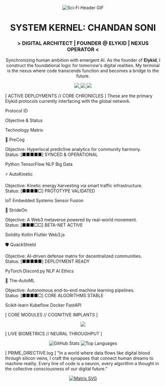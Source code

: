 <!--
TRANSMISSION LOG: 2025.09.01 // 12:36 IST
ORIGIN: Lucknow Nexus, Indo-Gangetic Technocracy
OPERATOR: Chandan Soni
STATUS: ONLINE
-->

<p align="center">
<img src="https://www.google.com/search?q=https://raw.githubusercontent.com/chandan989/chandan989/main/header.gif" alt="Sci-Fi Header GIF">
</p>

<div id="header" align="center">
<h1>SYSTEM KERNEL: CHANDAN SONI</h1>
<h3>> DIGITAL ARCHITECT | FOUNDER @ ELYKID | NEXUS OPERATOR <</h3>
<p>Synchronizing human ambition with emergent AI. As the founder of <strong>Elykid</strong>, I construct the foundational logic for tomorrow's digital realities. My terminal is the nexus where code transcends function and becomes a bridge to the future.</p>

<p align="center">
<a href="https://www.google.com/search?q=https://www.linkedin.com/in/chandan-elykid">
<img src="https://www.google.com/search?q=https://img.shields.io/badge/LINKEDIN-0077B5%3Fstyle%3Dfor-the-badge%26logo%3Dlinkedin%26logoColor%3Dwhite%26labelColor%3D101010">
</a>
<a href="https://elykid.com">
<img src="https://www.google.com/search?q=https://img.shields.io/badge/ELYKID_HQ-2578B2%3Fstyle%3Dfor-the-badge%26logo%3Dworld%26logoColor%3Dwhite%26labelColor%3D101010">
</a>
<a href="mailto:chandan@elykid.com">
<img src="https://www.google.com/search?q=https://img.shields.io/badge/DIRECT_COMMS-D14836%3Fstyle%3Dfor-the-badge%26logo%3Dgmail%26logoColor%3Dwhite%26labelColor%3D101010">
</a>
</p>
</div>

[ ACTIVE DEPLOYMENTS // CORE CHRONICLES ]
These are the primary Elykid protocols currently interfacing with the global network.

Protocol ID

Objective & Status

Technology Matrix

🤖 PreCog

Objective: Hyperlocal predictive analytics for community harmony.<br>Status: [■■■■■] SYNCED & OPERATIONAL

Python TensorFlow NLP Big Data

⚡ AutoKinetic

Objective: Kinetic energy harvesting via smart traffic infrastructure.<br>Status: [■■■■□] PROTOTYPE VALIDATED

IoT Embedded Systems Sensor Fusion

🏃 StrideOn

Objective: A Web3 metaverse powered by real-world movement.<br>Status: [■■■□□] BETA-NET ACTIVE

Solidity Kotlin Flutter Web3.js

🛡️ QuackShield

Objective: AI-driven defense matrix for decentralized communities.<br>Status: [■■■■■] DEPLOYMENT READY

PyTorch Discord.py NLP AI Ethics

🧠 The-AutoML

Objective: Autonomous end-to-end machine learning pipelines.<br>Status: [■■■■□] CORE ALGORITHMS STABLE

Scikit-learn Kubeflow Docker FastAPI

[ CORE MODULES // COGNITIVE IMPLANTS ]
<p align="center">
<a href="https://skillicons.dev">
<img src="https://www.google.com/search?q=https://skillicons.dev/icons%3Fi%3Dpython,kotlin,js,solidity,html,css,tensorflow,pytorch,sklearn,opencv,react,flutter,android,nodejs,fastapi,postgres,mongodb,firebase,gcp,aws,docker,git" />
</a>
</p>

[ LIVE BIOMETRICS // NEURAL THROUGHPUT ]
<p align="center">
<img src="https://www.google.com/search?q=https://github-readme-stats.vercel.app/api%3Fusername%3Dchandan989%26show_icons%3Dtrue%26theme%3Dtokyonight%26hide_border%3Dtrue%26count_private%3Dtrue%26bg_color%3D0D1117" alt="GitHub Stats">
<img src="https://www.google.com/search?q=https://github-readme-stats.vercel.app/api/top-langs/%3Fusername%3Dchandan989%26layout%3Dcompact%26theme%3Dtokyonight%26hide_border%3Dtrue%26bg_color%3D0D1117" alt="Top Languages">
</p>

[ PRIME_DIRECTIVE.log ]
"In a world where data flows like digital blood through silicon veins, I craft the synapses that connect human dreams to machine reality. Every line of code is a neuron, every algorithm a thought in the collective consciousness of our digital future."

<p align="center">
<a href="https://github.com/chandan989">
<img src="https://raw.githubusercontent.com/rodrigograca31/rodrigograca31/master/matrix.svg" alt="Matrix SVG">
</a>
</p>

<!-- END_TRANSMISSION -->
